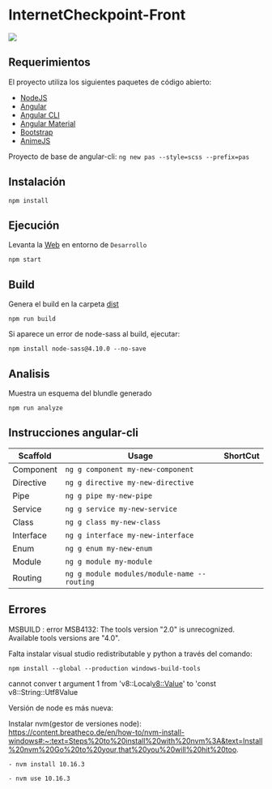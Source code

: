# InternetCheckpoint-Front
![](./src/assets/img/prueba.svg)

## Requerimientos

El proyecto utiliza los siguientes paquetes de código abierto:

* [NodeJS](https://nodejs.org) 
* [Angular](https://angular.io) 
* [Angular CLI](https://cli.angular.io) 
* [Angular Material](https://material.angular.io)
* [Bootstrap](https://getbootstrap.com)
* [AnimeJS](https://animejs.com)

Proyecto de base de angular-cli: ``ng new pas --style=scss --prefix=pas``

## Instalación

    npm install

## Ejecución

Levanta la [Web](http://localhost:4200) en entorno de  ```Desarrollo```

    npm start


## Build

Genera el build en la carpeta [dist](./dist/pas)

    npm run build

Si aparece un error de node-sass al build, ejecutar:

    npm install node-sass@4.10.0 --no-save

## Analisis    

Muestra un esquema del blundle generado

    npm run analyze


## Instrucciones angular-cli

| Scaffold  | Usage                                       | ShortCut |
| --------- | ------------------------------------------- | -------- |
| Component | `ng g component my-new-component`           |          |
| Directive | `ng g directive my-new-directive`           |          |
| Pipe      | `ng g pipe my-new-pipe`                     |          |
| Service   | `ng g service my-new-service`               |          |
| Class     | `ng g class my-new-class`                   |          |
| Interface | `ng g interface my-new-interface`           |          |
| Enum      | `ng g enum my-new-enum`                     |          |
| Module    | `ng g module my-module`                     |          |
| Routing   | `ng g module modules/module-name --routing` |          |

## Errores
MSBUILD : error MSB4132: The tools version "2.0" is unrecognized. Available tools versions are "4.0".

Falta instalar visual studio redistributable y python a través del comando: 

    npm install --global --production windows-build-tools

cannot conver t argument 1 from 'v8::Local<v8::Value>' to 'const v8::String::Utf8Value

Versión de node es más nueva: 

Instalar nvm(gestor de versiones node): 
    https://content.breatheco.de/en/how-to/nvm-install-windows#:~:text=Steps%20to%20install%20with%20nvm%3A&text=Install%20nvm%20Go%20to%20your,that%20you%20will%20hit%20too.

	- nvm install 10.16.3

	- nvm use 10.16.3
